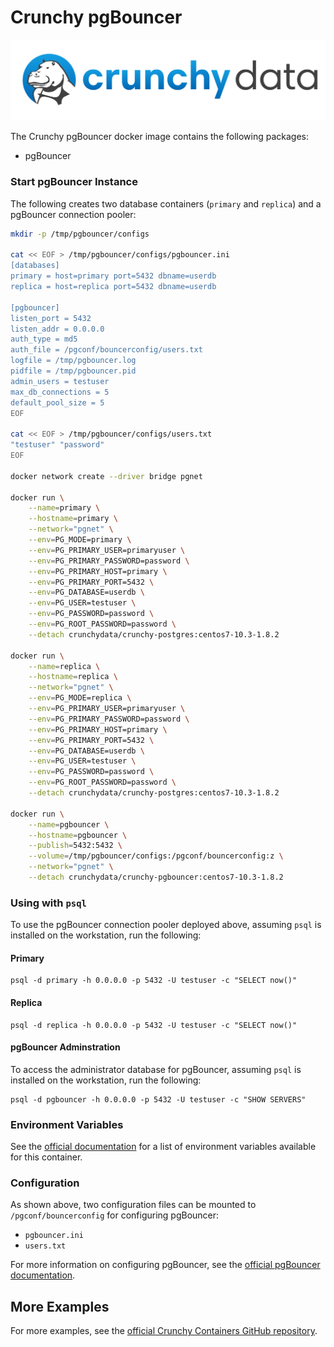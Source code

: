 # Crunchy pgBouncer

![](https://raw.githubusercontent.com/CrunchyData/crunchy-containers/master/images/crunchy_logo.png)

The Crunchy pgBouncer docker image contains the following packages:

* pgBouncer

### Start pgBouncer Instance

The following creates two database containers (`primary` and `replica`) and a pgBouncer connection pooler:

```bash
mkdir -p /tmp/pgbouncer/configs

cat << EOF > /tmp/pgbouncer/configs/pgbouncer.ini
[databases]
primary = host=primary port=5432 dbname=userdb
replica = host=replica port=5432 dbname=userdb

[pgbouncer]
listen_port = 5432
listen_addr = 0.0.0.0
auth_type = md5
auth_file = /pgconf/bouncerconfig/users.txt
logfile = /tmp/pgbouncer.log
pidfile = /tmp/pgbouncer.pid
admin_users = testuser
max_db_connections = 5
default_pool_size = 5
EOF

cat << EOF > /tmp/pgbouncer/configs/users.txt
"testuser" "password"
EOF

docker network create --driver bridge pgnet

docker run \
    --name=primary \
    --hostname=primary \
    --network="pgnet" \
    --env=PG_MODE=primary \
    --env=PG_PRIMARY_USER=primaryuser \
    --env=PG_PRIMARY_PASSWORD=password \
    --env=PG_PRIMARY_HOST=primary \
    --env=PG_PRIMARY_PORT=5432 \
    --env=PG_DATABASE=userdb \
    --env=PG_USER=testuser \
    --env=PG_PASSWORD=password \
    --env=PG_ROOT_PASSWORD=password \
    --detach crunchydata/crunchy-postgres:centos7-10.3-1.8.2

docker run \
    --name=replica \
    --hostname=replica \
    --network="pgnet" \
    --env=PG_MODE=replica \
    --env=PG_PRIMARY_USER=primaryuser \
    --env=PG_PRIMARY_PASSWORD=password \
    --env=PG_PRIMARY_HOST=primary \
    --env=PG_PRIMARY_PORT=5432 \
    --env=PG_DATABASE=userdb \
    --env=PG_USER=testuser \
    --env=PG_PASSWORD=password \
    --env=PG_ROOT_PASSWORD=password \
    --detach crunchydata/crunchy-postgres:centos7-10.3-1.8.2

docker run \
    --name=pgbouncer \
    --hostname=pgbouncer \
    --publish=5432:5432 \
    --volume=/tmp/pgbouncer/configs:/pgconf/bouncerconfig:z \
    --network="pgnet" \
    --detach crunchydata/crunchy-pgbouncer:centos7-10.3-1.8.2
```

### Using with `psql`

To use the pgBouncer connection pooler deployed above, assuming `psql` is installed on the workstation, run the following:

#### Primary

```console
psql -d primary -h 0.0.0.0 -p 5432 -U testuser -c "SELECT now()"
```
#### Replica

```
psql -d replica -h 0.0.0.0 -p 5432 -U testuser -c "SELECT now()"
```

#### pgBouncer Adminstration

To access the administrator database for pgBouncer, assuming `psql` is installed on the workstation, run the following:

```console
psql -d pgbouncer -h 0.0.0.0 -p 5432 -U testuser -c "SHOW SERVERS"
```

### Environment Variables

See the [official documentation](https://github.com/CrunchyData/crunchy-containers/blob/master/docs/containers.adoc#crunchy-pgbouncer) for a list of environment variables available for this container.

### Configuration

As shown above, two configuration files can be mounted to `/pgconf/bouncerconfig` for configuring pgBouncer:

* `pgbouncer.ini`
* `users.txt`

For more information on configuring pgBouncer, see the [official pgBouncer documentation](https://pgbouncer.github.io/config.html).

## More Examples

For more examples, see the [official Crunchy Containers GitHub repository](https://github.com/CrunchyData/crunchy-containers/tree/master/examples/docker).
